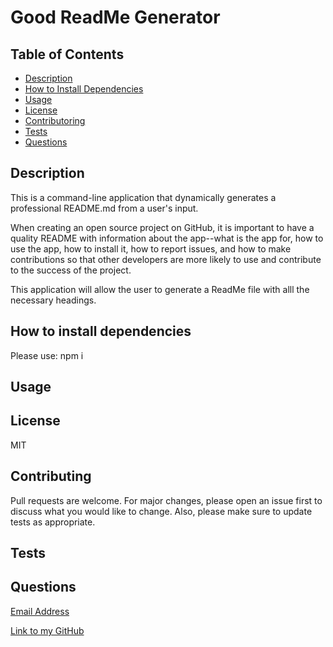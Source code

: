 # Good ReadMe Generator

## Table of Contents

- [Description](#description)
- [How to Install Dependencies](#how-to-install-dependencies)
- [Usage](#usage)
- [License](#license)
- [Contributoring](#contributing)
- [Tests](#tests)
- [Questions](#questions)

## Description

This is a command-line application that dynamically generates a professional README.md from a user's input.

When creating an open source project on GitHub, it is important to have a quality README with information about the app--what is the app for, how to use the app, how to install it, how to report issues, and how to make contributions so that other developers are more likely to use and contribute to the success of the project.

This application will allow the user to generate a ReadMe file with alll the necessary headings.

## How to install dependencies

Please use: npm i

## Usage

## License

MIT

## Contributing

Pull requests are welcome. For major changes, please open an issue first to discuss what you would like to change. Also, please make sure to update tests as appropriate.

## Tests

## Questions

[Email Address](mailto:nishii.dev.syd@gmail.com)

[Link to my GitHub](https://github.com/noriyuki-ishii-820)
